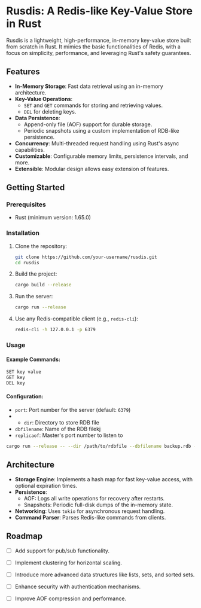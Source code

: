 # Rusdis: A Redis-like Key-Value Store in Rust

Rusdis is a lightweight, high-performance, in-memory key-value store built from scratch in Rust. It mimics the basic functionalities of Redis, with a focus on simplicity, performance, and leveraging Rust's safety guarantees.

## Features

- **In-Memory Storage**: Fast data retrieval using an in-memory architecture.
- **Key-Value Operations**:
  - `SET` and `GET` commands for storing and retrieving values.
  - `DEL` for deleting keys.
- **Data Persistence**:
  - Append-only file (AOF) support for durable storage.
  - Periodic snapshots using a custom implementation of RDB-like persistence.
- **Concurrency**: Multi-threaded request handling using Rust's async capabilities.
- **Customizable**: Configurable memory limits, persistence intervals, and more.
- **Extensible**: Modular design allows easy extension of features.

## Getting Started

### Prerequisites

- Rust (minimum version: 1.65.0)

### Installation

1. Clone the repository:
   ```bash
   git clone https://github.com/your-username/rusdis.git
   cd rusdis
   ```

2. Build the project:
   ```bash
   cargo build --release
   ```

3. Run the server:
   ```bash
   cargo run --release
   ```

4. Use any Redis-compatible client (e.g., `redis-cli`):
   ```bash
   redis-cli -h 127.0.0.1 -p 6379
   ```

### Usage

#### Example Commands:

```bash
SET key value
GET key
DEL key
```

#### Configuration:

- `port`: Port number for the server (default: `6379`)
- - `dir`: Directory to store RDB file
- `dbfilename`: Name of the RDB filekj
- `replicaof`: Master's port number to listen to

```bash
cargo run --release -- --dir /path/to/rdbfile --dbfilename backup.rdb --port 6380 --replicaof 6379
```

## Architecture

- **Storage Engine**: Implements a hash map for fast key-value access, with optional expiration times.
- **Persistence**:
  - AOF: Logs all write operations for recovery after restarts.
  - Snapshots: Periodic full-disk dumps of the in-memory state.
- **Networking**: Uses `tokio` for asynchronous request handling.
- **Command Parser**: Parses Redis-like commands from clients.

## Roadmap

- [ ] Add support for pub/sub functionality.
- [ ] Implement clustering for horizontal scaling.
- [ ] Introduce more advanced data structures like lists, sets, and sorted sets.
- [ ] Enhance security with authentication mechanisms.
- [ ] Improve AOF compression and performance.



